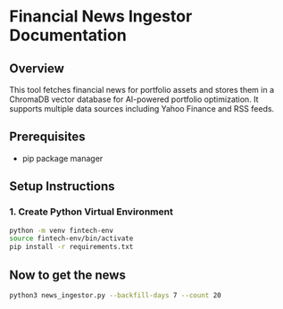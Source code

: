 # Financial News Ingestor Documentation

## Overview
This tool fetches financial news for portfolio assets and stores them in a ChromaDB vector database for AI-powered portfolio optimization. It supports multiple data sources including Yahoo Finance and RSS feeds.

## Prerequisites
- pip package manager

## Setup Instructions

### 1. Create Python Virtual Environment
```bash
python -m venv fintech-env
source fintech-env/bin/activate
pip install -r requirements.txt
```
## Now to get the news

``` bash
python3 news_ingestor.py --backfill-days 7 --count 20
```